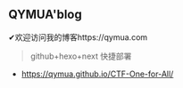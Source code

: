 ## QYMUA'blog

✔欢迎访问我的博客https://qymua.com 

>  github+hexo+next 快捷部署

- https://qymua.github.io/CTF-One-for-All/  